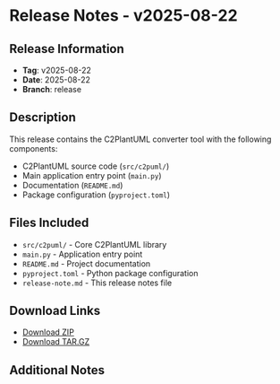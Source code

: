 # Release Notes - v2025-08-22

## Release Information
- **Tag**: v2025-08-22
- **Date**: 2025-08-22
- **Branch**: release

## Description
This release contains the C2PlantUML converter tool with the following components:
- C2PlantUML source code (`src/c2puml/`)
- Main application entry point (`main.py`)
- Documentation (`README.md`)
- Package configuration (`pyproject.toml`)

## Files Included
- `src/c2puml/` - Core C2PlantUML library
- `main.py` - Application entry point
- `README.md` - Project documentation
- `pyproject.toml` - Python package configuration
- `release-note.md` - This release notes file

## Download Links
- [Download ZIP](https://github.com/fischerjooo/c2puml/archive/refs/heads/release.zip)
- [Download TAR.GZ](https://github.com/fischerjooo/c2puml/archive/refs/heads/release.tar.gz)

## Additional Notes

